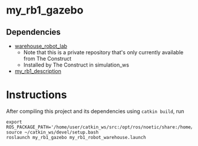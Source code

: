 # my_rb1_gazebo

## Dependencies

- [warehouse_robot_lab](https://rodrigo55@bitbucket.org/theconstructcore/warehouse_robot_lab.git)
  - Note that this is a private repository that's only currently available from The Construct
  - Installed by The Construct in simulation_ws
- [my_rb1_description](https://github.com/christophomos/my_rb1_description)

# Instructions

After compiling this project and its dependencies using `catkin build`, run
```
export ROS_PACKAGE_PATH='/home/user/catkin_ws/src:/opt/ros/noetic/share:/home/user/simulation_ws/src'
source ~/catkin_ws/devel/setup.bash
roslaunch my_rb1_gazebo my_rb1_robot_warehouse.launch
```
